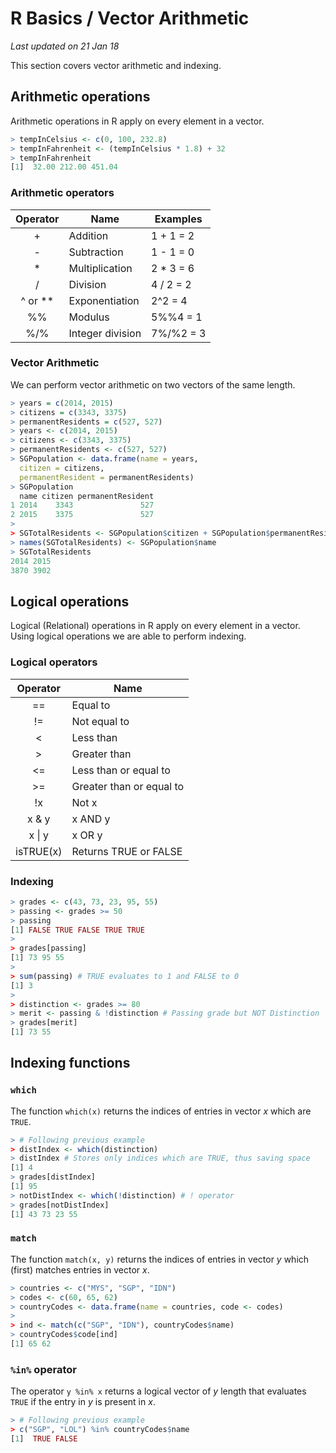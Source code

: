 # R Basics / Vector Arithmetic
_Last updated on 21 Jan 18_

This section covers vector arithmetic and indexing.

## Arithmetic operations
Arithmetic operations in R apply on every element in a vector.

```r
> tempInCelsius <- c(0, 100, 232.8)
> tempInFahrenheit <- (tempInCelsius * 1.8) + 32
> tempInFahrenheit
[1]  32.00 212.00 451.04
```

### Arithmetic operators
Operator     | Name             | Examples
:-----------:| -------------    | -------------
+            | Addition         | 1 + 1 = 2
-            | Subtraction      | 1 - 1 = 0
*            | Multiplication   | 2 * 3 = 6
/            | Division         | 4 / 2 = 2
^ or **      | Exponentiation   | 2^2 = 4
%%           | Modulus          | 5%%4 = 1
%/%          | Integer division | 7%/%2 = 3

### Vector Arithmetic
We can perform vector arithmetic on two vectors of the same length.
```r
> years = c(2014, 2015)
> citizens = c(3343, 3375)
> permanentResidents = c(527, 527)
> years <- c(2014, 2015)
> citizens <- c(3343, 3375)
> permanentResidents <- c(527, 527)
> SGPopulation <- data.frame(name = years,
  citizen = citizens,
  permanentResident = permanentResidents)
> SGPopulation
  name citizen permanentResident
1 2014    3343               527
2 2015    3375               527
>
> SGTotalResidents <- SGPopulation$citizen + SGPopulation$permanentResident
> names(SGTotalResidents) <- SGPopulation$name
> SGTotalResidents
2014 2015
3870 3902
```

## Logical operations
Logical (Relational) operations in R apply on every element in a vector. Using logical operations we are able to perform indexing.

### Logical operators
Operator | Name
:-: | --
== | Equal to
!= | Not equal to
< | Less than
\> | Greater than
<= | Less than or equal to
\>= | Greater than or equal to
!x | Not x
x & y | x AND y
x \| y | x OR y
isTRUE(x) | Returns TRUE or FALSE

### Indexing
```r
> grades <- c(43, 73, 23, 95, 55)
> passing <- grades >= 50
> passing
[1] FALSE TRUE FALSE TRUE TRUE
>
> grades[passing]
[1] 73 95 55
>
> sum(passing) # TRUE evaluates to 1 and FALSE to 0
[1] 3
>
> distinction <- grades >= 80
> merit <- passing & !distinction # Passing grade but NOT Distinction
> grades[merit]
[1] 73 55
```

## Indexing functions
### `which`
The function `which(x)` returns the indices of entries in vector _x_ which are `TRUE`.
```r
> # Following previous example
> distIndex <- which(distinction)
> distIndex # Stores only indices which are TRUE, thus saving space
[1] 4
> grades[distIndex]
[1] 95
> notDistIndex <- which(!distinction) # ! operator
> grades[notDistIndex]
[1] 43 73 23 55
```

### `match`
The function `match(x, y)` returns the indices of entries in vector _y_ which (first) matches entries in vector _x_.

```r
> countries <- c("MYS", "SGP", "IDN")
> codes <- c(60, 65, 62)
> countryCodes <- data.frame(name = countries, code <- codes)
>
> ind <- match(c("SGP", "IDN"), countryCodes$name)
> countryCodes$code[ind]
[1] 65 62
```

### `%in%` operator
The operator `y %in% x` returns a logical vector of _y_ length that evaluates `TRUE` if the entry in _y_ is present in _x_.

```r
> # Following previous example
> c("SGP", "LOL") %in% countryCodes$name
[1]  TRUE FALSE
```

